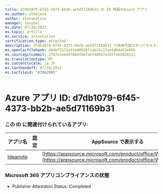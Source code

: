 ```yaml
---
title: d7db1079-6f45-4373-bb2b-ae5d71169b31 の ID 情報のAzure アプリ
ms.author: elmalova
author: elenamalova
manager: tonybal
ms.date: 07/28/2022
ms.topic: article
ms.service: attestation
certification_type: attested
description: d7db1079-6f45-4373-bb2b-ae5d71169b31 で使用可能なすべてのセキュリティとコンプライアンス情報。
ms.openlocfilehash: d94bf557ea41e00926f1ab15c23ae1d6da52e85b
ms.sourcegitcommit: 2787e3eed97b8dfb6fab7dd837e2d7fe65828121
ms.translationtype: MT
ms.contentlocale: ja-JP
ms.lasthandoff: 07/28/2022
ms.locfileid: "67062995"
---
```

# <a name="azure-app-id-d7db1079-6f45-4373-bb2b-ae5d71169b31"></a>Azure アプリ ID: d7db1079-6f45-4373-bb2b-ae5d71169b31


### <a name="apps-associated-with-this-id"></a>この ID に関連付けられているアプリ:
| **アプリ名** | **認定** | **AppSource で表示する** |
|--------------|---------------|-----------------------|
| [Ideanote](../forward/WA200003876.md) |  | [https://appsource.microsoft.com/product/office/WA200003876](https://appsource.microsoft.com/product/office/WA200003876) |

### <a name="microsoft-365-app-compliance-status"></a>Microsoft 365 アプリコンプライアンスの状態
- Publisher Attestaton Status: Completed
